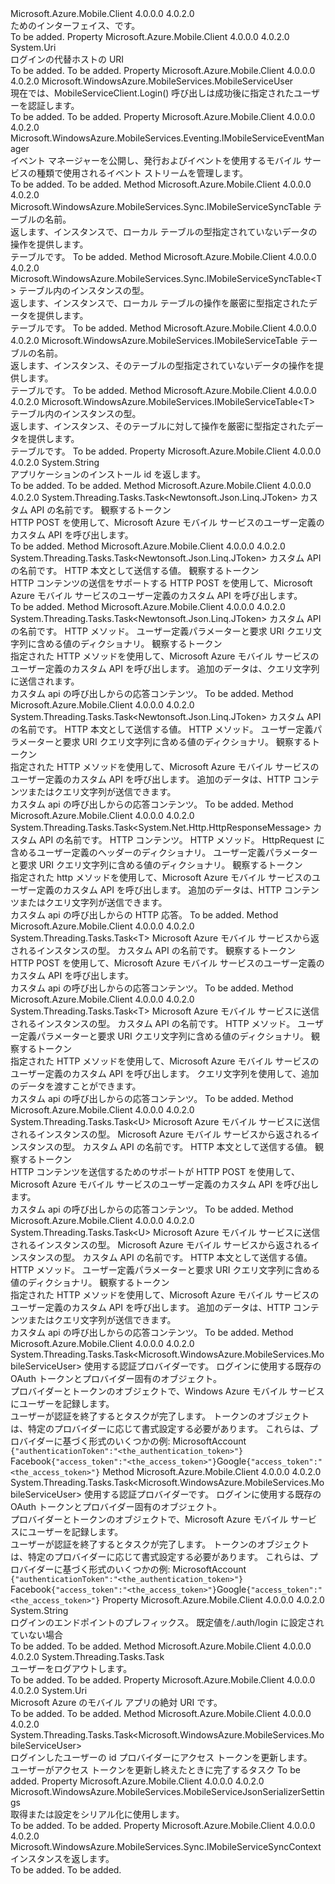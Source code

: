<Type Name="IMobileServiceClient" FullName="Microsoft.WindowsAzure.MobileServices.IMobileServiceClient">
  <TypeSignature Language="C#" Value="public interface IMobileServiceClient" />
  <TypeSignature Language="ILAsm" Value=".class public interface auto ansi abstract IMobileServiceClient" />
  <TypeSignature Language="DocId" Value="T:Microsoft.WindowsAzure.MobileServices.IMobileServiceClient" />
  <TypeSignature Language="VB.NET" Value="Public Interface IMobileServiceClient" />
  <TypeSignature Language="F#" Value="type IMobileServiceClient = interface" />
  <AssemblyInfo>
    <AssemblyName>Microsoft.Azure.Mobile.Client</AssemblyName>
    <AssemblyVersion>4.0.0.0</AssemblyVersion>
    <AssemblyVersion>4.0.2.0</AssemblyVersion>
  </AssemblyInfo>
  <Interfaces />
  <Docs>
    <summary>
            ためのインターフェイス、<see cref="T:Microsoft.WindowsAzure.MobileServices.MobileServiceClient" />です。
            </summary>
    <remarks>To be added.</remarks>
  </Docs>
  <Members>
    <Member MemberName="AlternateLoginHost">
      <MemberSignature Language="C#" Value="public Uri AlternateLoginHost { get; set; }" />
      <MemberSignature Language="ILAsm" Value=".property instance class System.Uri AlternateLoginHost" />
      <MemberSignature Language="DocId" Value="P:Microsoft.WindowsAzure.MobileServices.IMobileServiceClient.AlternateLoginHost" />
      <MemberSignature Language="VB.NET" Value="Public Property AlternateLoginHost As Uri" />
      <MemberSignature Language="F#" Value="member this.AlternateLoginHost : Uri with get, set" Usage="Microsoft.WindowsAzure.MobileServices.IMobileServiceClient.AlternateLoginHost" />
      <MemberType>Property</MemberType>
      <AssemblyInfo>
        <AssemblyName>Microsoft.Azure.Mobile.Client</AssemblyName>
        <AssemblyVersion>4.0.0.0</AssemblyVersion>
        <AssemblyVersion>4.0.2.0</AssemblyVersion>
      </AssemblyInfo>
      <ReturnValue>
        <ReturnType>System.Uri</ReturnType>
      </ReturnValue>
      <Docs>
        <summary>
            ログインの代替ホストの URI
            </summary>
        <value>To be added.</value>
        <remarks>To be added.</remarks>
      </Docs>
    </Member>
    <Member MemberName="CurrentUser">
      <MemberSignature Language="C#" Value="public Microsoft.WindowsAzure.MobileServices.MobileServiceUser CurrentUser { get; set; }" />
      <MemberSignature Language="ILAsm" Value=".property instance class Microsoft.WindowsAzure.MobileServices.MobileServiceUser CurrentUser" />
      <MemberSignature Language="DocId" Value="P:Microsoft.WindowsAzure.MobileServices.IMobileServiceClient.CurrentUser" />
      <MemberSignature Language="VB.NET" Value="Public Property CurrentUser As MobileServiceUser" />
      <MemberSignature Language="F#" Value="member this.CurrentUser : Microsoft.WindowsAzure.MobileServices.MobileServiceUser with get, set" Usage="Microsoft.WindowsAzure.MobileServices.IMobileServiceClient.CurrentUser" />
      <MemberType>Property</MemberType>
      <AssemblyInfo>
        <AssemblyName>Microsoft.Azure.Mobile.Client</AssemblyName>
        <AssemblyVersion>4.0.0.0</AssemblyVersion>
        <AssemblyVersion>4.0.2.0</AssemblyVersion>
      </AssemblyInfo>
      <ReturnValue>
        <ReturnType>Microsoft.WindowsAzure.MobileServices.MobileServiceUser</ReturnType>
      </ReturnValue>
      <Docs>
        <summary>
            現在では、MobileServiceClient.Login() 呼び出しは成功後に指定されたユーザーを認証します。
            </summary>
        <value>To be added.</value>
        <remarks>To be added.</remarks>
      </Docs>
    </Member>
    <Member MemberName="EventManager">
      <MemberSignature Language="C#" Value="public Microsoft.WindowsAzure.MobileServices.Eventing.IMobileServiceEventManager EventManager { get; }" />
      <MemberSignature Language="ILAsm" Value=".property instance class Microsoft.WindowsAzure.MobileServices.Eventing.IMobileServiceEventManager EventManager" />
      <MemberSignature Language="DocId" Value="P:Microsoft.WindowsAzure.MobileServices.IMobileServiceClient.EventManager" />
      <MemberSignature Language="VB.NET" Value="Public ReadOnly Property EventManager As IMobileServiceEventManager" />
      <MemberSignature Language="F#" Value="member this.EventManager : Microsoft.WindowsAzure.MobileServices.Eventing.IMobileServiceEventManager" Usage="Microsoft.WindowsAzure.MobileServices.IMobileServiceClient.EventManager" />
      <MemberType>Property</MemberType>
      <AssemblyInfo>
        <AssemblyName>Microsoft.Azure.Mobile.Client</AssemblyName>
        <AssemblyVersion>4.0.0.0</AssemblyVersion>
        <AssemblyVersion>4.0.2.0</AssemblyVersion>
      </AssemblyInfo>
      <ReturnValue>
        <ReturnType>Microsoft.WindowsAzure.MobileServices.Eventing.IMobileServiceEventManager</ReturnType>
      </ReturnValue>
      <Docs>
        <summary>
            イベント マネージャーを公開し、発行およびイベントを使用するモバイル サービスの種類で使用されるイベント ストリームを管理します。
            </summary>
        <value>To be added.</value>
        <remarks>To be added.</remarks>
      </Docs>
    </Member>
    <Member MemberName="GetSyncTable">
      <MemberSignature Language="C#" Value="public Microsoft.WindowsAzure.MobileServices.Sync.IMobileServiceSyncTable GetSyncTable (string tableName);" />
      <MemberSignature Language="ILAsm" Value=".method public hidebysig newslot virtual instance class Microsoft.WindowsAzure.MobileServices.Sync.IMobileServiceSyncTable GetSyncTable(string tableName) cil managed" />
      <MemberSignature Language="DocId" Value="M:Microsoft.WindowsAzure.MobileServices.IMobileServiceClient.GetSyncTable(System.String)" />
      <MemberSignature Language="VB.NET" Value="Public Function GetSyncTable (tableName As String) As IMobileServiceSyncTable" />
      <MemberSignature Language="F#" Value="abstract member GetSyncTable : string -&gt; Microsoft.WindowsAzure.MobileServices.Sync.IMobileServiceSyncTable" Usage="iMobileServiceClient.GetSyncTable tableName" />
      <MemberType>Method</MemberType>
      <AssemblyInfo>
        <AssemblyName>Microsoft.Azure.Mobile.Client</AssemblyName>
        <AssemblyVersion>4.0.0.0</AssemblyVersion>
        <AssemblyVersion>4.0.2.0</AssemblyVersion>
      </AssemblyInfo>
      <ReturnValue>
        <ReturnType>Microsoft.WindowsAzure.MobileServices.Sync.IMobileServiceSyncTable</ReturnType>
      </ReturnValue>
      <Parameters>
        <Parameter Name="tableName" Type="System.String" />
      </Parameters>
      <Docs>
        <param name="tableName">テーブルの名前。</param>
        <summary>
            返します、<see cref="T:Microsoft.WindowsAzure.MobileServices.Sync.IMobileServiceSyncTable" />インスタンスで、ローカル テーブルの型指定されていないデータの操作を提供します。
            </summary>
        <returns>テーブルです。</returns>
        <remarks>To be added.</remarks>
      </Docs>
    </Member>
    <Member MemberName="GetSyncTable&lt;T&gt;">
      <MemberSignature Language="C#" Value="public Microsoft.WindowsAzure.MobileServices.Sync.IMobileServiceSyncTable&lt;T&gt; GetSyncTable&lt;T&gt; ();" />
      <MemberSignature Language="ILAsm" Value=".method public hidebysig newslot virtual instance class Microsoft.WindowsAzure.MobileServices.Sync.IMobileServiceSyncTable`1&lt;!!T&gt; GetSyncTable&lt;T&gt;() cil managed" />
      <MemberSignature Language="DocId" Value="M:Microsoft.WindowsAzure.MobileServices.IMobileServiceClient.GetSyncTable``1" />
      <MemberSignature Language="VB.NET" Value="Public Function GetSyncTable(Of T) () As IMobileServiceSyncTable(Of T)" />
      <MemberSignature Language="F#" Value="abstract member GetSyncTable : unit -&gt; Microsoft.WindowsAzure.MobileServices.Sync.IMobileServiceSyncTable&lt;'T&gt;" Usage="iMobileServiceClient.GetSyncTable " />
      <MemberType>Method</MemberType>
      <AssemblyInfo>
        <AssemblyName>Microsoft.Azure.Mobile.Client</AssemblyName>
        <AssemblyVersion>4.0.0.0</AssemblyVersion>
        <AssemblyVersion>4.0.2.0</AssemblyVersion>
      </AssemblyInfo>
      <ReturnValue>
        <ReturnType>Microsoft.WindowsAzure.MobileServices.Sync.IMobileServiceSyncTable&lt;T&gt;</ReturnType>
      </ReturnValue>
      <TypeParameters>
        <TypeParameter Name="T" />
      </TypeParameters>
      <Parameters />
      <Docs>
        <typeparam name="T">
            テーブル内のインスタンスの型。
            </typeparam>
        <summary>
            返します、<see cref="T:Microsoft.WindowsAzure.MobileServices.IMobileServiceTable`1" />インスタンスで、ローカル テーブルの操作を厳密に型指定されたデータを提供します。
            </summary>
        <returns>
            テーブルです。
            </returns>
        <remarks>To be added.</remarks>
      </Docs>
    </Member>
    <Member MemberName="GetTable">
      <MemberSignature Language="C#" Value="public Microsoft.WindowsAzure.MobileServices.IMobileServiceTable GetTable (string tableName);" />
      <MemberSignature Language="ILAsm" Value=".method public hidebysig newslot virtual instance class Microsoft.WindowsAzure.MobileServices.IMobileServiceTable GetTable(string tableName) cil managed" />
      <MemberSignature Language="DocId" Value="M:Microsoft.WindowsAzure.MobileServices.IMobileServiceClient.GetTable(System.String)" />
      <MemberSignature Language="VB.NET" Value="Public Function GetTable (tableName As String) As IMobileServiceTable" />
      <MemberSignature Language="F#" Value="abstract member GetTable : string -&gt; Microsoft.WindowsAzure.MobileServices.IMobileServiceTable" Usage="iMobileServiceClient.GetTable tableName" />
      <MemberType>Method</MemberType>
      <AssemblyInfo>
        <AssemblyName>Microsoft.Azure.Mobile.Client</AssemblyName>
        <AssemblyVersion>4.0.0.0</AssemblyVersion>
        <AssemblyVersion>4.0.2.0</AssemblyVersion>
      </AssemblyInfo>
      <ReturnValue>
        <ReturnType>Microsoft.WindowsAzure.MobileServices.IMobileServiceTable</ReturnType>
      </ReturnValue>
      <Parameters>
        <Parameter Name="tableName" Type="System.String" />
      </Parameters>
      <Docs>
        <param name="tableName">
            テーブルの名前。
            </param>
        <summary>
            返します、<see cref="T:Microsoft.WindowsAzure.MobileServices.IMobileServiceTable" />インスタンス、そのテーブルの型指定されていないデータの操作を提供します。
            </summary>
        <returns>
            テーブルです。
            </returns>
        <remarks>To be added.</remarks>
      </Docs>
    </Member>
    <Member MemberName="GetTable&lt;T&gt;">
      <MemberSignature Language="C#" Value="public Microsoft.WindowsAzure.MobileServices.IMobileServiceTable&lt;T&gt; GetTable&lt;T&gt; ();" />
      <MemberSignature Language="ILAsm" Value=".method public hidebysig newslot virtual instance class Microsoft.WindowsAzure.MobileServices.IMobileServiceTable`1&lt;!!T&gt; GetTable&lt;T&gt;() cil managed" />
      <MemberSignature Language="DocId" Value="M:Microsoft.WindowsAzure.MobileServices.IMobileServiceClient.GetTable``1" />
      <MemberSignature Language="VB.NET" Value="Public Function GetTable(Of T) () As IMobileServiceTable(Of T)" />
      <MemberSignature Language="F#" Value="abstract member GetTable : unit -&gt; Microsoft.WindowsAzure.MobileServices.IMobileServiceTable&lt;'T&gt;" Usage="iMobileServiceClient.GetTable " />
      <MemberType>Method</MemberType>
      <AssemblyInfo>
        <AssemblyName>Microsoft.Azure.Mobile.Client</AssemblyName>
        <AssemblyVersion>4.0.0.0</AssemblyVersion>
        <AssemblyVersion>4.0.2.0</AssemblyVersion>
      </AssemblyInfo>
      <ReturnValue>
        <ReturnType>Microsoft.WindowsAzure.MobileServices.IMobileServiceTable&lt;T&gt;</ReturnType>
      </ReturnValue>
      <TypeParameters>
        <TypeParameter Name="T" />
      </TypeParameters>
      <Parameters />
      <Docs>
        <typeparam name="T">
            テーブル内のインスタンスの型。
            </typeparam>
        <summary>
            返します、<see cref="T:Microsoft.WindowsAzure.MobileServices.IMobileServiceTable`1" />インスタンス、そのテーブルに対して操作を厳密に型指定されたデータを提供します。
            </summary>
        <returns>
            テーブルです。
            </returns>
        <remarks>To be added.</remarks>
      </Docs>
    </Member>
    <Member MemberName="InstallationId">
      <MemberSignature Language="C#" Value="public string InstallationId { get; }" />
      <MemberSignature Language="ILAsm" Value=".property instance string InstallationId" />
      <MemberSignature Language="DocId" Value="P:Microsoft.WindowsAzure.MobileServices.IMobileServiceClient.InstallationId" />
      <MemberSignature Language="VB.NET" Value="Public ReadOnly Property InstallationId As String" />
      <MemberSignature Language="F#" Value="member this.InstallationId : string" Usage="Microsoft.WindowsAzure.MobileServices.IMobileServiceClient.InstallationId" />
      <MemberType>Property</MemberType>
      <AssemblyInfo>
        <AssemblyName>Microsoft.Azure.Mobile.Client</AssemblyName>
        <AssemblyVersion>4.0.0.0</AssemblyVersion>
        <AssemblyVersion>4.0.2.0</AssemblyVersion>
      </AssemblyInfo>
      <ReturnValue>
        <ReturnType>System.String</ReturnType>
      </ReturnValue>
      <Docs>
        <summary>
            アプリケーションのインストール id を返します。
            </summary>
        <value>To be added.</value>
        <remarks>To be added.</remarks>
      </Docs>
    </Member>
    <Member MemberName="InvokeApiAsync">
      <MemberSignature Language="C#" Value="public System.Threading.Tasks.Task&lt;Newtonsoft.Json.Linq.JToken&gt; InvokeApiAsync (string apiName, System.Threading.CancellationToken cancellationToken = null);" />
      <MemberSignature Language="ILAsm" Value=".method public hidebysig newslot virtual instance class System.Threading.Tasks.Task`1&lt;class Newtonsoft.Json.Linq.JToken&gt; InvokeApiAsync(string apiName, valuetype System.Threading.CancellationToken cancellationToken) cil managed" />
      <MemberSignature Language="DocId" Value="M:Microsoft.WindowsAzure.MobileServices.IMobileServiceClient.InvokeApiAsync(System.String,System.Threading.CancellationToken)" />
      <MemberSignature Language="F#" Value="abstract member InvokeApiAsync : string * System.Threading.CancellationToken -&gt; System.Threading.Tasks.Task&lt;Newtonsoft.Json.Linq.JToken&gt;" Usage="iMobileServiceClient.InvokeApiAsync (apiName, cancellationToken)" />
      <MemberType>Method</MemberType>
      <AssemblyInfo>
        <AssemblyName>Microsoft.Azure.Mobile.Client</AssemblyName>
        <AssemblyVersion>4.0.0.0</AssemblyVersion>
        <AssemblyVersion>4.0.2.0</AssemblyVersion>
      </AssemblyInfo>
      <ReturnValue>
        <ReturnType>System.Threading.Tasks.Task&lt;Newtonsoft.Json.Linq.JToken&gt;</ReturnType>
      </ReturnValue>
      <Parameters>
        <Parameter Name="apiName" Type="System.String" />
        <Parameter Name="cancellationToken" Type="System.Threading.CancellationToken" />
      </Parameters>
      <Docs>
        <param name="apiName">カスタム API の名前です。</param>
        <param name="cancellationToken"><see cref="T:System.Threading.CancellationToken" />観察するトークン</param>
        <summary>
            HTTP POST を使用して、Microsoft Azure モバイル サービスのユーザー定義のカスタム API を呼び出します。
            </summary>
        <returns />
        <remarks>To be added.</remarks>
      </Docs>
    </Member>
    <Member MemberName="InvokeApiAsync">
      <MemberSignature Language="C#" Value="public System.Threading.Tasks.Task&lt;Newtonsoft.Json.Linq.JToken&gt; InvokeApiAsync (string apiName, Newtonsoft.Json.Linq.JToken body, System.Threading.CancellationToken cancellationToken = null);" />
      <MemberSignature Language="ILAsm" Value=".method public hidebysig newslot virtual instance class System.Threading.Tasks.Task`1&lt;class Newtonsoft.Json.Linq.JToken&gt; InvokeApiAsync(string apiName, class Newtonsoft.Json.Linq.JToken body, valuetype System.Threading.CancellationToken cancellationToken) cil managed" />
      <MemberSignature Language="DocId" Value="M:Microsoft.WindowsAzure.MobileServices.IMobileServiceClient.InvokeApiAsync(System.String,Newtonsoft.Json.Linq.JToken,System.Threading.CancellationToken)" />
      <MemberSignature Language="F#" Value="abstract member InvokeApiAsync : string * Newtonsoft.Json.Linq.JToken * System.Threading.CancellationToken -&gt; System.Threading.Tasks.Task&lt;Newtonsoft.Json.Linq.JToken&gt;" Usage="iMobileServiceClient.InvokeApiAsync (apiName, body, cancellationToken)" />
      <MemberType>Method</MemberType>
      <AssemblyInfo>
        <AssemblyName>Microsoft.Azure.Mobile.Client</AssemblyName>
        <AssemblyVersion>4.0.0.0</AssemblyVersion>
        <AssemblyVersion>4.0.2.0</AssemblyVersion>
      </AssemblyInfo>
      <ReturnValue>
        <ReturnType>System.Threading.Tasks.Task&lt;Newtonsoft.Json.Linq.JToken&gt;</ReturnType>
      </ReturnValue>
      <Parameters>
        <Parameter Name="apiName" Type="System.String" />
        <Parameter Name="body" Type="Newtonsoft.Json.Linq.JToken" />
        <Parameter Name="cancellationToken" Type="System.Threading.CancellationToken" />
      </Parameters>
      <Docs>
        <param name="apiName">カスタム API の名前です。</param>
        <param name="body">HTTP 本文として送信する値。</param>
        <param name="cancellationToken"><see cref="T:System.Threading.CancellationToken" />観察するトークン</param>
        <summary>
            HTTP コンテンツの送信をサポートする HTTP POST を使用して、Microsoft Azure モバイル サービスのユーザー定義のカスタム API を呼び出します。
            </summary>
        <returns />
        <remarks>To be added.</remarks>
      </Docs>
    </Member>
    <Member MemberName="InvokeApiAsync">
      <MemberSignature Language="C#" Value="public System.Threading.Tasks.Task&lt;Newtonsoft.Json.Linq.JToken&gt; InvokeApiAsync (string apiName, System.Net.Http.HttpMethod method, System.Collections.Generic.IDictionary&lt;string,string&gt; parameters, System.Threading.CancellationToken cancellationToken = null);" />
      <MemberSignature Language="ILAsm" Value=".method public hidebysig newslot virtual instance class System.Threading.Tasks.Task`1&lt;class Newtonsoft.Json.Linq.JToken&gt; InvokeApiAsync(string apiName, class System.Net.Http.HttpMethod method, class System.Collections.Generic.IDictionary`2&lt;string, string&gt; parameters, valuetype System.Threading.CancellationToken cancellationToken) cil managed" />
      <MemberSignature Language="DocId" Value="M:Microsoft.WindowsAzure.MobileServices.IMobileServiceClient.InvokeApiAsync(System.String,System.Net.Http.HttpMethod,System.Collections.Generic.IDictionary{System.String,System.String},System.Threading.CancellationToken)" />
      <MemberSignature Language="F#" Value="abstract member InvokeApiAsync : string * System.Net.Http.HttpMethod * System.Collections.Generic.IDictionary&lt;string, string&gt; * System.Threading.CancellationToken -&gt; System.Threading.Tasks.Task&lt;Newtonsoft.Json.Linq.JToken&gt;" Usage="iMobileServiceClient.InvokeApiAsync (apiName, method, parameters, cancellationToken)" />
      <MemberType>Method</MemberType>
      <AssemblyInfo>
        <AssemblyName>Microsoft.Azure.Mobile.Client</AssemblyName>
        <AssemblyVersion>4.0.0.0</AssemblyVersion>
        <AssemblyVersion>4.0.2.0</AssemblyVersion>
      </AssemblyInfo>
      <ReturnValue>
        <ReturnType>System.Threading.Tasks.Task&lt;Newtonsoft.Json.Linq.JToken&gt;</ReturnType>
      </ReturnValue>
      <Parameters>
        <Parameter Name="apiName" Type="System.String" />
        <Parameter Name="method" Type="System.Net.Http.HttpMethod" />
        <Parameter Name="parameters" Type="System.Collections.Generic.IDictionary&lt;System.String,System.String&gt;" />
        <Parameter Name="cancellationToken" Type="System.Threading.CancellationToken" />
      </Parameters>
      <Docs>
        <param name="apiName">カスタム API の名前です。</param>
        <param name="method">HTTP メソッド。</param>
        <param name="parameters">
            ユーザー定義パラメーターと要求 URI クエリ文字列に含める値のディクショナリ。
            </param>
        <param name="cancellationToken"><see cref="T:System.Threading.CancellationToken" />観察するトークン</param>
        <summary>
            指定された HTTP メソッドを使用して、Microsoft Azure モバイル サービスのユーザー定義のカスタム API を呼び出します。
            追加のデータは、クエリ文字列に送信されます。
            </summary>
        <returns>カスタム api の呼び出しからの応答コンテンツ。</returns>
        <remarks>To be added.</remarks>
      </Docs>
    </Member>
    <Member MemberName="InvokeApiAsync">
      <MemberSignature Language="C#" Value="public System.Threading.Tasks.Task&lt;Newtonsoft.Json.Linq.JToken&gt; InvokeApiAsync (string apiName, Newtonsoft.Json.Linq.JToken body, System.Net.Http.HttpMethod method, System.Collections.Generic.IDictionary&lt;string,string&gt; parameters, System.Threading.CancellationToken cancellationToken = null);" />
      <MemberSignature Language="ILAsm" Value=".method public hidebysig newslot virtual instance class System.Threading.Tasks.Task`1&lt;class Newtonsoft.Json.Linq.JToken&gt; InvokeApiAsync(string apiName, class Newtonsoft.Json.Linq.JToken body, class System.Net.Http.HttpMethod method, class System.Collections.Generic.IDictionary`2&lt;string, string&gt; parameters, valuetype System.Threading.CancellationToken cancellationToken) cil managed" />
      <MemberSignature Language="DocId" Value="M:Microsoft.WindowsAzure.MobileServices.IMobileServiceClient.InvokeApiAsync(System.String,Newtonsoft.Json.Linq.JToken,System.Net.Http.HttpMethod,System.Collections.Generic.IDictionary{System.String,System.String},System.Threading.CancellationToken)" />
      <MemberSignature Language="F#" Value="abstract member InvokeApiAsync : string * Newtonsoft.Json.Linq.JToken * System.Net.Http.HttpMethod * System.Collections.Generic.IDictionary&lt;string, string&gt; * System.Threading.CancellationToken -&gt; System.Threading.Tasks.Task&lt;Newtonsoft.Json.Linq.JToken&gt;" Usage="iMobileServiceClient.InvokeApiAsync (apiName, body, method, parameters, cancellationToken)" />
      <MemberType>Method</MemberType>
      <AssemblyInfo>
        <AssemblyName>Microsoft.Azure.Mobile.Client</AssemblyName>
        <AssemblyVersion>4.0.0.0</AssemblyVersion>
        <AssemblyVersion>4.0.2.0</AssemblyVersion>
      </AssemblyInfo>
      <ReturnValue>
        <ReturnType>System.Threading.Tasks.Task&lt;Newtonsoft.Json.Linq.JToken&gt;</ReturnType>
      </ReturnValue>
      <Parameters>
        <Parameter Name="apiName" Type="System.String" />
        <Parameter Name="body" Type="Newtonsoft.Json.Linq.JToken" />
        <Parameter Name="method" Type="System.Net.Http.HttpMethod" />
        <Parameter Name="parameters" Type="System.Collections.Generic.IDictionary&lt;System.String,System.String&gt;" />
        <Parameter Name="cancellationToken" Type="System.Threading.CancellationToken" />
      </Parameters>
      <Docs>
        <param name="apiName">カスタム API の名前です。</param>
        <param name="body">HTTP 本文として送信する値。</param>
        <param name="method">HTTP メソッド。</param>
        <param name="parameters">
            ユーザー定義パラメーターと要求 URI クエリ文字列に含める値のディクショナリ。
            </param>
        <param name="cancellationToken"><see cref="T:System.Threading.CancellationToken" />観察するトークン</param>
        <summary>
            指定された HTTP メソッドを使用して、Microsoft Azure モバイル サービスのユーザー定義のカスタム API を呼び出します。
            追加のデータは、HTTP コンテンツまたはクエリ文字列が送信できます。
            </summary>
        <returns>カスタム api の呼び出しからの応答コンテンツ。</returns>
        <remarks>To be added.</remarks>
      </Docs>
    </Member>
    <Member MemberName="InvokeApiAsync">
      <MemberSignature Language="C#" Value="public System.Threading.Tasks.Task&lt;System.Net.Http.HttpResponseMessage&gt; InvokeApiAsync (string apiName, System.Net.Http.HttpContent content, System.Net.Http.HttpMethod method, System.Collections.Generic.IDictionary&lt;string,string&gt; requestHeaders, System.Collections.Generic.IDictionary&lt;string,string&gt; parameters, System.Threading.CancellationToken cancellationToken = null);" />
      <MemberSignature Language="ILAsm" Value=".method public hidebysig newslot virtual instance class System.Threading.Tasks.Task`1&lt;class System.Net.Http.HttpResponseMessage&gt; InvokeApiAsync(string apiName, class System.Net.Http.HttpContent content, class System.Net.Http.HttpMethod method, class System.Collections.Generic.IDictionary`2&lt;string, string&gt; requestHeaders, class System.Collections.Generic.IDictionary`2&lt;string, string&gt; parameters, valuetype System.Threading.CancellationToken cancellationToken) cil managed" />
      <MemberSignature Language="DocId" Value="M:Microsoft.WindowsAzure.MobileServices.IMobileServiceClient.InvokeApiAsync(System.String,System.Net.Http.HttpContent,System.Net.Http.HttpMethod,System.Collections.Generic.IDictionary{System.String,System.String},System.Collections.Generic.IDictionary{System.String,System.String},System.Threading.CancellationToken)" />
      <MemberSignature Language="F#" Value="abstract member InvokeApiAsync : string * System.Net.Http.HttpContent * System.Net.Http.HttpMethod * System.Collections.Generic.IDictionary&lt;string, string&gt; * System.Collections.Generic.IDictionary&lt;string, string&gt; * System.Threading.CancellationToken -&gt; System.Threading.Tasks.Task&lt;System.Net.Http.HttpResponseMessage&gt;" Usage="iMobileServiceClient.InvokeApiAsync (apiName, content, method, requestHeaders, parameters, cancellationToken)" />
      <MemberType>Method</MemberType>
      <AssemblyInfo>
        <AssemblyName>Microsoft.Azure.Mobile.Client</AssemblyName>
        <AssemblyVersion>4.0.0.0</AssemblyVersion>
        <AssemblyVersion>4.0.2.0</AssemblyVersion>
      </AssemblyInfo>
      <ReturnValue>
        <ReturnType>System.Threading.Tasks.Task&lt;System.Net.Http.HttpResponseMessage&gt;</ReturnType>
      </ReturnValue>
      <Parameters>
        <Parameter Name="apiName" Type="System.String" />
        <Parameter Name="content" Type="System.Net.Http.HttpContent" />
        <Parameter Name="method" Type="System.Net.Http.HttpMethod" />
        <Parameter Name="requestHeaders" Type="System.Collections.Generic.IDictionary&lt;System.String,System.String&gt;" />
        <Parameter Name="parameters" Type="System.Collections.Generic.IDictionary&lt;System.String,System.String&gt;" />
        <Parameter Name="cancellationToken" Type="System.Threading.CancellationToken" />
      </Parameters>
      <Docs>
        <param name="apiName">カスタム API の名前です。</param>
        <param name="content">HTTP コンテンツ。</param>
        <param name="method">HTTP メソッド。</param>
        <param name="requestHeaders">
            HttpRequest に含めるユーザー定義のヘッダーのディクショナリ。
            </param>
        <param name="parameters">
            ユーザー定義パラメーターと要求 URI クエリ文字列に含める値のディクショナリ。
            </param>
        <param name="cancellationToken"><see cref="T:System.Threading.CancellationToken" />観察するトークン</param>
        <summary>
            指定された http メソッドを使用して、Microsoft Azure モバイル サービスのユーザー定義のカスタム API を呼び出します。
            追加のデータは、HTTP コンテンツまたはクエリ文字列が送信できます。 
            </summary>
        <returns>カスタム api の呼び出しからの HTTP 応答。</returns>
        <remarks>To be added.</remarks>
      </Docs>
    </Member>
    <Member MemberName="InvokeApiAsync&lt;T&gt;">
      <MemberSignature Language="C#" Value="public System.Threading.Tasks.Task&lt;T&gt; InvokeApiAsync&lt;T&gt; (string apiName, System.Threading.CancellationToken cancellationToken = null);" />
      <MemberSignature Language="ILAsm" Value=".method public hidebysig newslot virtual instance class System.Threading.Tasks.Task`1&lt;!!T&gt; InvokeApiAsync&lt;T&gt;(string apiName, valuetype System.Threading.CancellationToken cancellationToken) cil managed" />
      <MemberSignature Language="DocId" Value="M:Microsoft.WindowsAzure.MobileServices.IMobileServiceClient.InvokeApiAsync``1(System.String,System.Threading.CancellationToken)" />
      <MemberSignature Language="F#" Value="abstract member InvokeApiAsync : string * System.Threading.CancellationToken -&gt; System.Threading.Tasks.Task&lt;'T&gt;" Usage="iMobileServiceClient.InvokeApiAsync (apiName, cancellationToken)" />
      <MemberType>Method</MemberType>
      <AssemblyInfo>
        <AssemblyName>Microsoft.Azure.Mobile.Client</AssemblyName>
        <AssemblyVersion>4.0.0.0</AssemblyVersion>
        <AssemblyVersion>4.0.2.0</AssemblyVersion>
      </AssemblyInfo>
      <ReturnValue>
        <ReturnType>System.Threading.Tasks.Task&lt;T&gt;</ReturnType>
      </ReturnValue>
      <TypeParameters>
        <TypeParameter Name="T" />
      </TypeParameters>
      <Parameters>
        <Parameter Name="apiName" Type="System.String" />
        <Parameter Name="cancellationToken" Type="System.Threading.CancellationToken" />
      </Parameters>
      <Docs>
        <typeparam name="T">Microsoft Azure モバイル サービスから返されるインスタンスの型。</typeparam>
        <param name="apiName">カスタム API の名前です。</param>
        <param name="cancellationToken"><see cref="T:System.Threading.CancellationToken" />観察するトークン</param>
        <summary>
            HTTP POST を使用して、Microsoft Azure モバイル サービスのユーザー定義のカスタム API を呼び出します。
            </summary>
        <returns>カスタム api の呼び出しからの応答コンテンツ。</returns>
        <remarks>To be added.</remarks>
      </Docs>
    </Member>
    <Member MemberName="InvokeApiAsync&lt;T&gt;">
      <MemberSignature Language="C#" Value="public System.Threading.Tasks.Task&lt;T&gt; InvokeApiAsync&lt;T&gt; (string apiName, System.Net.Http.HttpMethod method, System.Collections.Generic.IDictionary&lt;string,string&gt; parameters, System.Threading.CancellationToken cancellationToken = null);" />
      <MemberSignature Language="ILAsm" Value=".method public hidebysig newslot virtual instance class System.Threading.Tasks.Task`1&lt;!!T&gt; InvokeApiAsync&lt;T&gt;(string apiName, class System.Net.Http.HttpMethod method, class System.Collections.Generic.IDictionary`2&lt;string, string&gt; parameters, valuetype System.Threading.CancellationToken cancellationToken) cil managed" />
      <MemberSignature Language="DocId" Value="M:Microsoft.WindowsAzure.MobileServices.IMobileServiceClient.InvokeApiAsync``1(System.String,System.Net.Http.HttpMethod,System.Collections.Generic.IDictionary{System.String,System.String},System.Threading.CancellationToken)" />
      <MemberSignature Language="F#" Value="abstract member InvokeApiAsync : string * System.Net.Http.HttpMethod * System.Collections.Generic.IDictionary&lt;string, string&gt; * System.Threading.CancellationToken -&gt; System.Threading.Tasks.Task&lt;'T&gt;" Usage="iMobileServiceClient.InvokeApiAsync (apiName, method, parameters, cancellationToken)" />
      <MemberType>Method</MemberType>
      <AssemblyInfo>
        <AssemblyName>Microsoft.Azure.Mobile.Client</AssemblyName>
        <AssemblyVersion>4.0.0.0</AssemblyVersion>
        <AssemblyVersion>4.0.2.0</AssemblyVersion>
      </AssemblyInfo>
      <ReturnValue>
        <ReturnType>System.Threading.Tasks.Task&lt;T&gt;</ReturnType>
      </ReturnValue>
      <TypeParameters>
        <TypeParameter Name="T" />
      </TypeParameters>
      <Parameters>
        <Parameter Name="apiName" Type="System.String" />
        <Parameter Name="method" Type="System.Net.Http.HttpMethod" />
        <Parameter Name="parameters" Type="System.Collections.Generic.IDictionary&lt;System.String,System.String&gt;" />
        <Parameter Name="cancellationToken" Type="System.Threading.CancellationToken" />
      </Parameters>
      <Docs>
        <typeparam name="T">Microsoft Azure モバイル サービスに送信されるインスタンスの型。</typeparam>
        <param name="apiName">カスタム API の名前です。</param>
        <param name="method">HTTP メソッド。</param>
        <param name="parameters">
            ユーザー定義パラメーターと要求 URI クエリ文字列に含める値のディクショナリ。
            </param>
        <param name="cancellationToken"><see cref="T:System.Threading.CancellationToken" />観察するトークン</param>
        <summary>
            指定された HTTP メソッドを使用して、Microsoft Azure モバイル サービスのユーザー定義のカスタム API を呼び出します。
            クエリ文字列を使用して、追加のデータを渡すことができます。
            </summary>
        <returns>カスタム api の呼び出しからの応答コンテンツ。</returns>
        <remarks>To be added.</remarks>
      </Docs>
    </Member>
    <Member MemberName="InvokeApiAsync&lt;T,U&gt;">
      <MemberSignature Language="C#" Value="public System.Threading.Tasks.Task&lt;U&gt; InvokeApiAsync&lt;T,U&gt; (string apiName, T body, System.Threading.CancellationToken cancellationToken = null);" />
      <MemberSignature Language="ILAsm" Value=".method public hidebysig newslot virtual instance class System.Threading.Tasks.Task`1&lt;!!U&gt; InvokeApiAsync&lt;T, U&gt;(string apiName, !!T body, valuetype System.Threading.CancellationToken cancellationToken) cil managed" />
      <MemberSignature Language="DocId" Value="M:Microsoft.WindowsAzure.MobileServices.IMobileServiceClient.InvokeApiAsync``2(System.String,``0,System.Threading.CancellationToken)" />
      <MemberSignature Language="F#" Value="abstract member InvokeApiAsync : string * 'T * System.Threading.CancellationToken -&gt; System.Threading.Tasks.Task&lt;'U&gt;" Usage="iMobileServiceClient.InvokeApiAsync (apiName, body, cancellationToken)" />
      <MemberType>Method</MemberType>
      <AssemblyInfo>
        <AssemblyName>Microsoft.Azure.Mobile.Client</AssemblyName>
        <AssemblyVersion>4.0.0.0</AssemblyVersion>
        <AssemblyVersion>4.0.2.0</AssemblyVersion>
      </AssemblyInfo>
      <ReturnValue>
        <ReturnType>System.Threading.Tasks.Task&lt;U&gt;</ReturnType>
      </ReturnValue>
      <TypeParameters>
        <TypeParameter Name="T" />
        <TypeParameter Name="U" />
      </TypeParameters>
      <Parameters>
        <Parameter Name="apiName" Type="System.String" />
        <Parameter Name="body" Type="T" />
        <Parameter Name="cancellationToken" Type="System.Threading.CancellationToken" />
      </Parameters>
      <Docs>
        <typeparam name="T">Microsoft Azure モバイル サービスに送信されるインスタンスの型。</typeparam>
        <typeparam name="U">Microsoft Azure モバイル サービスから返されるインスタンスの型。</typeparam>
        <param name="apiName">カスタム API の名前です。</param>
        <param name="body">HTTP 本文として送信する値。</param>
        <param name="cancellationToken"><see cref="T:System.Threading.CancellationToken" />観察するトークン</param>
        <summary>
            HTTP コンテンツを送信するためのサポートが HTTP POST を使用して、Microsoft Azure モバイル サービスのユーザー定義のカスタム API を呼び出します。
            </summary>
        <returns>カスタム api の呼び出しからの応答コンテンツ。</returns>
        <remarks>To be added.</remarks>
      </Docs>
    </Member>
    <Member MemberName="InvokeApiAsync&lt;T,U&gt;">
      <MemberSignature Language="C#" Value="public System.Threading.Tasks.Task&lt;U&gt; InvokeApiAsync&lt;T,U&gt; (string apiName, T body, System.Net.Http.HttpMethod method, System.Collections.Generic.IDictionary&lt;string,string&gt; parameters, System.Threading.CancellationToken cancellationToken = null);" />
      <MemberSignature Language="ILAsm" Value=".method public hidebysig newslot virtual instance class System.Threading.Tasks.Task`1&lt;!!U&gt; InvokeApiAsync&lt;T, U&gt;(string apiName, !!T body, class System.Net.Http.HttpMethod method, class System.Collections.Generic.IDictionary`2&lt;string, string&gt; parameters, valuetype System.Threading.CancellationToken cancellationToken) cil managed" />
      <MemberSignature Language="DocId" Value="M:Microsoft.WindowsAzure.MobileServices.IMobileServiceClient.InvokeApiAsync``2(System.String,``0,System.Net.Http.HttpMethod,System.Collections.Generic.IDictionary{System.String,System.String},System.Threading.CancellationToken)" />
      <MemberSignature Language="F#" Value="abstract member InvokeApiAsync : string * 'T * System.Net.Http.HttpMethod * System.Collections.Generic.IDictionary&lt;string, string&gt; * System.Threading.CancellationToken -&gt; System.Threading.Tasks.Task&lt;'U&gt;" Usage="iMobileServiceClient.InvokeApiAsync (apiName, body, method, parameters, cancellationToken)" />
      <MemberType>Method</MemberType>
      <AssemblyInfo>
        <AssemblyName>Microsoft.Azure.Mobile.Client</AssemblyName>
        <AssemblyVersion>4.0.0.0</AssemblyVersion>
        <AssemblyVersion>4.0.2.0</AssemblyVersion>
      </AssemblyInfo>
      <ReturnValue>
        <ReturnType>System.Threading.Tasks.Task&lt;U&gt;</ReturnType>
      </ReturnValue>
      <TypeParameters>
        <TypeParameter Name="T" />
        <TypeParameter Name="U" />
      </TypeParameters>
      <Parameters>
        <Parameter Name="apiName" Type="System.String" />
        <Parameter Name="body" Type="T" />
        <Parameter Name="method" Type="System.Net.Http.HttpMethod" />
        <Parameter Name="parameters" Type="System.Collections.Generic.IDictionary&lt;System.String,System.String&gt;" />
        <Parameter Name="cancellationToken" Type="System.Threading.CancellationToken" />
      </Parameters>
      <Docs>
        <typeparam name="T">Microsoft Azure モバイル サービスに送信されるインスタンスの型。</typeparam>
        <typeparam name="U">Microsoft Azure モバイル サービスから返されるインスタンスの型。</typeparam>
        <param name="apiName">カスタム API の名前です。</param>
        <param name="body">HTTP 本文として送信する値。</param>
        <param name="method">HTTP メソッド。</param>
        <param name="parameters">
            ユーザー定義パラメーターと要求 URI クエリ文字列に含める値のディクショナリ。
            </param>
        <param name="cancellationToken"><see cref="T:System.Threading.CancellationToken" />観察するトークン</param>
        <summary>
            指定された HTTP メソッドを使用して、Microsoft Azure モバイル サービスのユーザー定義のカスタム API を呼び出します。
            追加のデータは、HTTP コンテンツまたはクエリ文字列が送信できます。
            </summary>
        <returns>カスタム api の呼び出しからの応答コンテンツ。</returns>
        <remarks>To be added.</remarks>
      </Docs>
    </Member>
    <Member MemberName="LoginAsync">
      <MemberSignature Language="C#" Value="public System.Threading.Tasks.Task&lt;Microsoft.WindowsAzure.MobileServices.MobileServiceUser&gt; LoginAsync (Microsoft.WindowsAzure.MobileServices.MobileServiceAuthenticationProvider provider, Newtonsoft.Json.Linq.JObject token);" />
      <MemberSignature Language="ILAsm" Value=".method public hidebysig newslot virtual instance class System.Threading.Tasks.Task`1&lt;class Microsoft.WindowsAzure.MobileServices.MobileServiceUser&gt; LoginAsync(valuetype Microsoft.WindowsAzure.MobileServices.MobileServiceAuthenticationProvider provider, class Newtonsoft.Json.Linq.JObject token) cil managed" />
      <MemberSignature Language="DocId" Value="M:Microsoft.WindowsAzure.MobileServices.IMobileServiceClient.LoginAsync(Microsoft.WindowsAzure.MobileServices.MobileServiceAuthenticationProvider,Newtonsoft.Json.Linq.JObject)" />
      <MemberSignature Language="VB.NET" Value="Public Function LoginAsync (provider As MobileServiceAuthenticationProvider, token As JObject) As Task(Of MobileServiceUser)" />
      <MemberSignature Language="F#" Value="abstract member LoginAsync : Microsoft.WindowsAzure.MobileServices.MobileServiceAuthenticationProvider * Newtonsoft.Json.Linq.JObject -&gt; System.Threading.Tasks.Task&lt;Microsoft.WindowsAzure.MobileServices.MobileServiceUser&gt;" Usage="iMobileServiceClient.LoginAsync (provider, token)" />
      <MemberType>Method</MemberType>
      <AssemblyInfo>
        <AssemblyName>Microsoft.Azure.Mobile.Client</AssemblyName>
        <AssemblyVersion>4.0.0.0</AssemblyVersion>
        <AssemblyVersion>4.0.2.0</AssemblyVersion>
      </AssemblyInfo>
      <ReturnValue>
        <ReturnType>System.Threading.Tasks.Task&lt;Microsoft.WindowsAzure.MobileServices.MobileServiceUser&gt;</ReturnType>
      </ReturnValue>
      <Parameters>
        <Parameter Name="provider" Type="Microsoft.WindowsAzure.MobileServices.MobileServiceAuthenticationProvider" />
        <Parameter Name="token" Type="Newtonsoft.Json.Linq.JObject" />
      </Parameters>
      <Docs>
        <param name="provider">
            使用する認証プロバイダーです。
            </param>
        <param name="token">
            ログインに使用する既存の OAuth トークンとプロバイダー固有のオブジェクト。
            </param>
        <summary>
            プロバイダーとトークンのオブジェクトで、Windows Azure モバイル サービスにユーザーを記録します。
            </summary>
        <returns>
            ユーザーが認証を終了するとタスクが完了します。
            </returns>
        <remarks>
            トークンのオブジェクトは、特定のプロバイダーに応じて書式設定する必要があります。 これらは、プロバイダーに基づく形式のいくつかの例: <list type="bullet"> <item> <term>MicrosoftAccount</term> <description> <code>{"authenticationToken":"&lt;the_authentication_token&gt;"}</code> </description> </item> <item> <term>Facebook</term><description><code>{"access_token":"&lt;the_access_token&gt;"}</code></description></item><item><term>Google</term><description><code>{"access_token":"&lt;the_access_token&gt;"}</code></description></item></list></remarks>
      </Docs>
    </Member>
    <Member MemberName="LoginAsync">
      <MemberSignature Language="C#" Value="public System.Threading.Tasks.Task&lt;Microsoft.WindowsAzure.MobileServices.MobileServiceUser&gt; LoginAsync (string provider, Newtonsoft.Json.Linq.JObject token);" />
      <MemberSignature Language="ILAsm" Value=".method public hidebysig newslot virtual instance class System.Threading.Tasks.Task`1&lt;class Microsoft.WindowsAzure.MobileServices.MobileServiceUser&gt; LoginAsync(string provider, class Newtonsoft.Json.Linq.JObject token) cil managed" />
      <MemberSignature Language="DocId" Value="M:Microsoft.WindowsAzure.MobileServices.IMobileServiceClient.LoginAsync(System.String,Newtonsoft.Json.Linq.JObject)" />
      <MemberSignature Language="VB.NET" Value="Public Function LoginAsync (provider As String, token As JObject) As Task(Of MobileServiceUser)" />
      <MemberSignature Language="F#" Value="abstract member LoginAsync : string * Newtonsoft.Json.Linq.JObject -&gt; System.Threading.Tasks.Task&lt;Microsoft.WindowsAzure.MobileServices.MobileServiceUser&gt;" Usage="iMobileServiceClient.LoginAsync (provider, token)" />
      <MemberType>Method</MemberType>
      <AssemblyInfo>
        <AssemblyName>Microsoft.Azure.Mobile.Client</AssemblyName>
        <AssemblyVersion>4.0.0.0</AssemblyVersion>
        <AssemblyVersion>4.0.2.0</AssemblyVersion>
      </AssemblyInfo>
      <ReturnValue>
        <ReturnType>System.Threading.Tasks.Task&lt;Microsoft.WindowsAzure.MobileServices.MobileServiceUser&gt;</ReturnType>
      </ReturnValue>
      <Parameters>
        <Parameter Name="provider" Type="System.String" />
        <Parameter Name="token" Type="Newtonsoft.Json.Linq.JObject" />
      </Parameters>
      <Docs>
        <param name="provider">
            使用する認証プロバイダーです。
            </param>
        <param name="token">
            ログインに使用する既存の OAuth トークンとプロバイダー固有のオブジェクト。
            </param>
        <summary>
            プロバイダーとトークンのオブジェクトで、Microsoft Azure モバイル サービスにユーザーを記録します。
            </summary>
        <returns>
            ユーザーが認証を終了するとタスクが完了します。
            </returns>
        <remarks>
            トークンのオブジェクトは、特定のプロバイダーに応じて書式設定する必要があります。 これらは、プロバイダーに基づく形式のいくつかの例: <list type="bullet"> <item> <term>MicrosoftAccount</term> <description> <code>{"authenticationToken":"&lt;the_authentication_token&gt;"}</code> </description> </item> <item> <term>Facebook</term><description><code>{"access_token":"&lt;the_access_token&gt;"}</code></description></item><item><term>Google</term><description><code>{"access_token":"&lt;the_access_token&gt;"}</code></description></item></list></remarks>
      </Docs>
    </Member>
    <Member MemberName="LoginUriPrefix">
      <MemberSignature Language="C#" Value="public string LoginUriPrefix { get; set; }" />
      <MemberSignature Language="ILAsm" Value=".property instance string LoginUriPrefix" />
      <MemberSignature Language="DocId" Value="P:Microsoft.WindowsAzure.MobileServices.IMobileServiceClient.LoginUriPrefix" />
      <MemberSignature Language="VB.NET" Value="Public Property LoginUriPrefix As String" />
      <MemberSignature Language="F#" Value="member this.LoginUriPrefix : string with get, set" Usage="Microsoft.WindowsAzure.MobileServices.IMobileServiceClient.LoginUriPrefix" />
      <MemberType>Property</MemberType>
      <AssemblyInfo>
        <AssemblyName>Microsoft.Azure.Mobile.Client</AssemblyName>
        <AssemblyVersion>4.0.0.0</AssemblyVersion>
        <AssemblyVersion>4.0.2.0</AssemblyVersion>
      </AssemblyInfo>
      <ReturnValue>
        <ReturnType>System.String</ReturnType>
      </ReturnValue>
      <Docs>
        <summary>
            ログインのエンドポイントのプレフィックス。 既定値を/.auth/login に設定されていない場合
            </summary>
        <value>To be added.</value>
        <remarks>To be added.</remarks>
      </Docs>
    </Member>
    <Member MemberName="LogoutAsync">
      <MemberSignature Language="C#" Value="public System.Threading.Tasks.Task LogoutAsync ();" />
      <MemberSignature Language="ILAsm" Value=".method public hidebysig newslot virtual instance class System.Threading.Tasks.Task LogoutAsync() cil managed" />
      <MemberSignature Language="DocId" Value="M:Microsoft.WindowsAzure.MobileServices.IMobileServiceClient.LogoutAsync" />
      <MemberSignature Language="VB.NET" Value="Public Function LogoutAsync () As Task" />
      <MemberSignature Language="F#" Value="abstract member LogoutAsync : unit -&gt; System.Threading.Tasks.Task" Usage="iMobileServiceClient.LogoutAsync " />
      <MemberType>Method</MemberType>
      <AssemblyInfo>
        <AssemblyName>Microsoft.Azure.Mobile.Client</AssemblyName>
        <AssemblyVersion>4.0.0.0</AssemblyVersion>
        <AssemblyVersion>4.0.2.0</AssemblyVersion>
      </AssemblyInfo>
      <ReturnValue>
        <ReturnType>System.Threading.Tasks.Task</ReturnType>
      </ReturnValue>
      <Parameters />
      <Docs>
        <summary>
            ユーザーをログアウトします。
            </summary>
        <returns>To be added.</returns>
        <remarks>To be added.</remarks>
      </Docs>
    </Member>
    <Member MemberName="MobileAppUri">
      <MemberSignature Language="C#" Value="public Uri MobileAppUri { get; }" />
      <MemberSignature Language="ILAsm" Value=".property instance class System.Uri MobileAppUri" />
      <MemberSignature Language="DocId" Value="P:Microsoft.WindowsAzure.MobileServices.IMobileServiceClient.MobileAppUri" />
      <MemberSignature Language="VB.NET" Value="Public ReadOnly Property MobileAppUri As Uri" />
      <MemberSignature Language="F#" Value="member this.MobileAppUri : Uri" Usage="Microsoft.WindowsAzure.MobileServices.IMobileServiceClient.MobileAppUri" />
      <MemberType>Property</MemberType>
      <AssemblyInfo>
        <AssemblyName>Microsoft.Azure.Mobile.Client</AssemblyName>
        <AssemblyVersion>4.0.0.0</AssemblyVersion>
        <AssemblyVersion>4.0.2.0</AssemblyVersion>
      </AssemblyInfo>
      <ReturnValue>
        <ReturnType>System.Uri</ReturnType>
      </ReturnValue>
      <Docs>
        <summary>
            Microsoft Azure のモバイル アプリの絶対 URI です。
            </summary>
        <value>To be added.</value>
        <remarks>To be added.</remarks>
      </Docs>
    </Member>
    <Member MemberName="RefreshUserAsync">
      <MemberSignature Language="C#" Value="public System.Threading.Tasks.Task&lt;Microsoft.WindowsAzure.MobileServices.MobileServiceUser&gt; RefreshUserAsync ();" />
      <MemberSignature Language="ILAsm" Value=".method public hidebysig newslot virtual instance class System.Threading.Tasks.Task`1&lt;class Microsoft.WindowsAzure.MobileServices.MobileServiceUser&gt; RefreshUserAsync() cil managed" />
      <MemberSignature Language="DocId" Value="M:Microsoft.WindowsAzure.MobileServices.IMobileServiceClient.RefreshUserAsync" />
      <MemberSignature Language="VB.NET" Value="Public Function RefreshUserAsync () As Task(Of MobileServiceUser)" />
      <MemberSignature Language="F#" Value="abstract member RefreshUserAsync : unit -&gt; System.Threading.Tasks.Task&lt;Microsoft.WindowsAzure.MobileServices.MobileServiceUser&gt;" Usage="iMobileServiceClient.RefreshUserAsync " />
      <MemberType>Method</MemberType>
      <AssemblyInfo>
        <AssemblyName>Microsoft.Azure.Mobile.Client</AssemblyName>
        <AssemblyVersion>4.0.0.0</AssemblyVersion>
        <AssemblyVersion>4.0.2.0</AssemblyVersion>
      </AssemblyInfo>
      <ReturnValue>
        <ReturnType>System.Threading.Tasks.Task&lt;Microsoft.WindowsAzure.MobileServices.MobileServiceUser&gt;</ReturnType>
      </ReturnValue>
      <Parameters />
      <Docs>
        <summary>
            ログインしたユーザーの id プロバイダーにアクセス トークンを更新します。
            </summary>
        <returns>
            ユーザーがアクセス トークンを更新し終えたときに完了するタスク
            </returns>
        <remarks>To be added.</remarks>
      </Docs>
    </Member>
    <Member MemberName="SerializerSettings">
      <MemberSignature Language="C#" Value="public Microsoft.WindowsAzure.MobileServices.MobileServiceJsonSerializerSettings SerializerSettings { get; set; }" />
      <MemberSignature Language="ILAsm" Value=".property instance class Microsoft.WindowsAzure.MobileServices.MobileServiceJsonSerializerSettings SerializerSettings" />
      <MemberSignature Language="DocId" Value="P:Microsoft.WindowsAzure.MobileServices.IMobileServiceClient.SerializerSettings" />
      <MemberSignature Language="VB.NET" Value="Public Property SerializerSettings As MobileServiceJsonSerializerSettings" />
      <MemberSignature Language="F#" Value="member this.SerializerSettings : Microsoft.WindowsAzure.MobileServices.MobileServiceJsonSerializerSettings with get, set" Usage="Microsoft.WindowsAzure.MobileServices.IMobileServiceClient.SerializerSettings" />
      <MemberType>Property</MemberType>
      <AssemblyInfo>
        <AssemblyName>Microsoft.Azure.Mobile.Client</AssemblyName>
        <AssemblyVersion>4.0.0.0</AssemblyVersion>
        <AssemblyVersion>4.0.2.0</AssemblyVersion>
      </AssemblyInfo>
      <ReturnValue>
        <ReturnType>Microsoft.WindowsAzure.MobileServices.MobileServiceJsonSerializerSettings</ReturnType>
      </ReturnValue>
      <Docs>
        <summary>
            取得または設定をシリアル化に使用します。
            </summary>
        <value>To be added.</value>
        <remarks>To be added.</remarks>
      </Docs>
    </Member>
    <Member MemberName="SyncContext">
      <MemberSignature Language="C#" Value="public Microsoft.WindowsAzure.MobileServices.Sync.IMobileServiceSyncContext SyncContext { get; }" />
      <MemberSignature Language="ILAsm" Value=".property instance class Microsoft.WindowsAzure.MobileServices.Sync.IMobileServiceSyncContext SyncContext" />
      <MemberSignature Language="DocId" Value="P:Microsoft.WindowsAzure.MobileServices.IMobileServiceClient.SyncContext" />
      <MemberSignature Language="VB.NET" Value="Public ReadOnly Property SyncContext As IMobileServiceSyncContext" />
      <MemberSignature Language="F#" Value="member this.SyncContext : Microsoft.WindowsAzure.MobileServices.Sync.IMobileServiceSyncContext" Usage="Microsoft.WindowsAzure.MobileServices.IMobileServiceClient.SyncContext" />
      <MemberType>Property</MemberType>
      <AssemblyInfo>
        <AssemblyName>Microsoft.Azure.Mobile.Client</AssemblyName>
        <AssemblyVersion>4.0.0.0</AssemblyVersion>
        <AssemblyVersion>4.0.2.0</AssemblyVersion>
      </AssemblyInfo>
      <ReturnValue>
        <ReturnType>Microsoft.WindowsAzure.MobileServices.Sync.IMobileServiceSyncContext</ReturnType>
      </ReturnValue>
      <Docs>
        <summary>
            <see cref="T:Microsoft.WindowsAzure.MobileServices.Sync.IMobileServiceSyncContext" /> インスタンスを返します。
            </summary>
        <value>To be added.</value>
        <remarks>To be added.</remarks>
      </Docs>
    </Member>
  </Members>
</Type>
